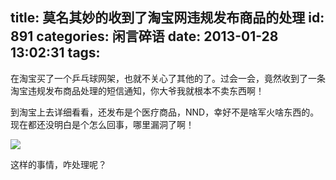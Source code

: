 title: 莫名其妙的收到了淘宝网违规发布商品的处理
id: 891
categories: 闲言碎语
date: 2013-01-28 13:02:31
tags:
---

在淘宝买了一个乒乓球网架，也就不关心了其他的了。过会一会，竟然收到了一条淘宝违规发布商品处理的短信通知，你大爷我就根本不卖东西啊！

到淘宝上去详细看看，还发布是个医疗商品，NND，幸好不是啥军火啥东西的。现在都还没明白是个怎么回事，哪里漏洞了啊！

![](http://m3.img.libdd.com/farm5/2013/0128/13/F47DD58406807FC8BC715490B1ECC5AB8482128EB1A03_500_285.jpg)</img>
</br>

这样的事情，咋处理呢？
